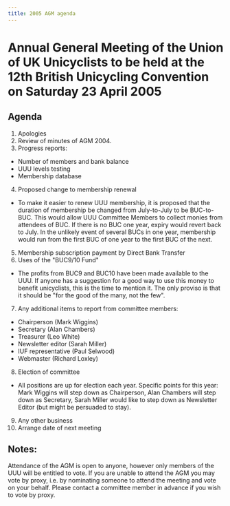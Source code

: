 ```yaml
---
title: 2005 AGM agenda
---
```


# Annual General Meeting of the Union of UK Unicyclists to be held at the 12th British Unicycling Convention on Saturday 23 April 2005

## Agenda

1. Apologies
2. Review of minutes of AGM 2004.
3. Progress reports:
  * Number of members and bank balance
  * UUU levels testing
  * Membership database
4. Proposed change to membership renewal
  * To make it easier to renew UUU membership, it is proposed that the duration
    of membership be changed from July-to-July to be BUC-to-BUC. This would allow
    UUU Committee Members to collect monies from attendees of BUC. If there is no
    BUC one year, expiry would revert back to July. In the unlikely event of
    several BUCs in one year, membership would run from the first BUC of one year
    to the first BUC of the next.
5. Membership subscription payment by Direct Bank Transfer
6. Uses of the "BUC9/10 Fund"
  * The profits from BUC9 and BUC10 have been made available to the UUU. If
    anyone has a suggestion for a good way to use this money to benefit
    unicyclists, this is the time to mention it. The only proviso is that it should
    be "for the good of the many, not the few".
7. Any additional items to report from committee members:
  * Chairperson (Mark Wiggins)
  * Secretary (Alan Chambers)
  * Treasurer (Leo White)
  * Newsletter editor (Sarah Miller)
  * IUF representative (Paul Selwood)
  * Webmaster (Richard Loxley)
8. Election of committee
  * All positions are up for election each year. Specific points for this year:
    Mark Wiggins will step down as Chairperson, Alan Chambers will step down as
    Secretary, Sarah Miller would like to step down as Newsletter Editor (but might
    be persuaded to stay).
9. Any other business
10. Arrange date of next meeting

## Notes:

Attendance of the AGM is open to anyone, however only members of the UUU will
be entitled to vote.  If you are unable to attend the AGM you may vote by
proxy, i.e. by nominating someone to attend the meeting and vote on your
behalf. Please contact a committee member in advance if you wish to vote by
proxy.
